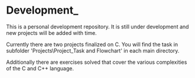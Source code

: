 # Development_
This is a personal development repository. It is still under development and new projects will be added with time.

Currently there are two projects finalized on C. You will find the task in subfolder 'Projects\Project_Task and Flowchart' in each main directory.

Additionally there are exercises solved that cover the various complexities of the C and C++ language.
